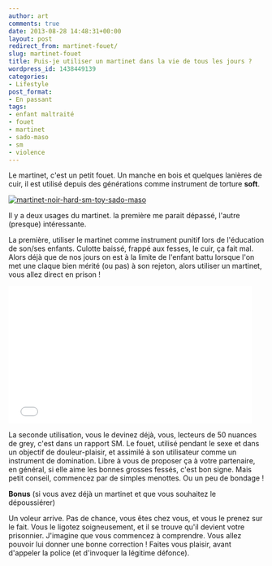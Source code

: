 ```yaml
---
author: art
comments: true
date: 2013-08-28 14:48:31+00:00
layout: post
redirect_from: martinet-fouet/
slug: martinet-fouet
title: Puis-je utiliser un martinet dans la vie de tous les jours ?
wordpress_id: 1438449139
categories:
- Lifestyle
post_format:
- En passant
tags:
- enfant maltraité
- fouet
- martinet
- sado-maso
- sm
- violence
---
```


Le martinet, c'est un petit fouet. Un manche en bois et quelques lanières de cuir, il est utilisé depuis des générations comme instrument de torture **soft**.<!-- more -->

<a href="https://irz.fr/recherche?q=martinet-noir-hard-sm-toy-sado-maso"><img alt="martinet-noir-hard-sm-toy-sado-maso" data-src="https://static.irz.fr/2013/08/martinet-noir-hard-sm-toy-sado-maso.jpg" src="https://static.irz.fr/thumb.php?size=<100&crop=0&src=https://static.irz.fr/2013/08/martinet-noir-hard-sm-toy-sado-maso.jpg" /></a>

Il y a deux usages du martinet. la première me parait dépassé, l'autre (presque) intéressante.

La première, utiliser le martinet comme instrument punitif lors de l'éducation de son/ses enfants. Culotte baissé, frappé aux fesses, le cuir, ça fait mal. Alors déjà que de nos jours on est à la limite de l'enfant battu lorsque l'on met une claque bien mérité (ou pas) à son rejeton, alors utiliser un martinet, vous allez direct en prison !

<iframe frameborder="0" width="480" height="270" src="//www.dailymotion.com/embed/video/x10zygh" allowfullscreen></iframe>

La seconde utilisation, vous le devinez déjà, vous, lecteurs de 50 nuances de grey, c'est dans un rapport SM. Le fouet, utilisé pendant le sexe et dans un objectif de douleur-plaisir, et assimilé à son utilisateur comme un instrument de domination. Libre à vous de proposer ça à votre partenaire, en général, si elle aime les bonnes grosses fessés, c'est bon signe. Mais petit conseil, commencez par de simples menottes. Ou un peu de bondage !

**Bonus** (si vous avez déjà un martinet et que vous souhaitez le dépoussiérer)

Un voleur arrive. Pas de chance, vous êtes chez vous, et vous le prenez sur le fait. Vous le ligotez soigneusement, et il se trouve qu'il devient votre prisonnier. J'imagine que vous commencez à comprendre. Vous allez pouvoir lui donner une bonne correction ! Faites vous plaisir, avant d'appeler la police (et d'invoquer la légitime défonce).
